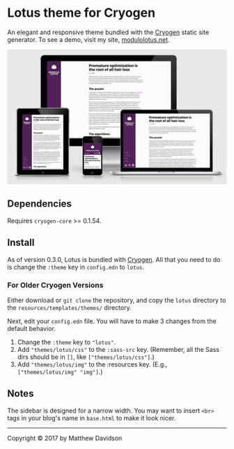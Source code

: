 # Lotus theme for Cryogen
An elegant and responsive theme bundled with the [Cryogen](http://cryogenweb.org/) static site generator. To see a demo, visit my site, [modulolotus.net](https://modulolotus.net).

![Screenshots](screenshot.png)

## Dependencies

Requires `cryogen-core` >= 0.1.54.

## Install

As of version 0.3.0, Lotus is bundled with [Cryogen](http://cryogenweb.org). All that you need to do is change the `:theme` key in `config.edn` to `lotus`.

### For Older Cryogen Versions

Either download or `git clone` the repository, and copy the `lotus` directory to the `resources/templates/themes/` directory.

Next, edit your `config.edn` file. You will have to make 3 changes from the default behavior.

1. Change the `:theme` key to `"lotus"`.
2. Add `"themes/lotus/css"` to the `:sass-src` key. (Remember, all the Sass dirs should be in `[]`, like `["themes/lotus/css"]`.)
3. Add `"themes/lotus/img"` to the :resources key. (E.g., `["themes/lotus/img" "img"]`.)

## Notes

The sidebar is designed for a narrow width. You may want to insert `<br>` tags in your blog's name in `base.html` to make it look nicer.

---------------------------------------
Copyright © 2017 by Matthew Davidson
